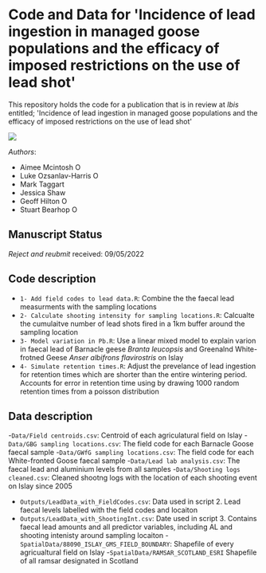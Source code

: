 # Code and Data for 'Incidence of lead ingestion in managed goose populations and the efficacy of imposed restrictions on the use of lead shot'
This repository holds the code for a publication that is in review at *Ibis* entitled; 'Incidence of lead ingestion in managed goose populations and the efficacy of imposed restrictions on the use of lead shot'

![](https://img.shields.io/github/directory-file-count/LukeOzsanlav/Ibis_2022_lead)

_Authors_:

- Aimee Mcintosh <a itemprop="sameAs" content="https://orcid.org/0000-0002-4975-3682" href="https://orcid.org/0000-0002-4975-3682" target="orcid.widget" rel="me noopener noreferrer" style="vertical-align:top;"><img src="https://orcid.org/sites/default/files/images/orcid_16x16.png" alt="ORCID iD icon" style="width:1em;margin-right:.5em;"/></a>
- Luke Ozsanlav-Harris <a itemprop="sameAs" content="https://orcid.org/0000-0003-3889-6722" href="https://orcid.org/0000-0003-3889-6722" target="orcid.widget" rel="me noopener noreferrer" style="vertical-align:top;"><img src="https://orcid.org/sites/default/files/images/orcid_16x16.png" alt="ORCID iD icon" style="width:1em;margin-right:.5em;"/></a>
- Mark Taggart
- Jessica Shaw
- Geoff Hilton <a itemprop="sameAs" content="https://orcid.org/0000-0001-9062-3030" href="https://orcid.org/0000-0001-9062-3030" target="orcid.widget" rel="me noopener noreferrer" style="vertical-align:top;"><img src="https://orcid.org/sites/default/files/images/orcid_16x16.png" alt="ORCID iD icon" style="width:1em;margin-right:.5em;"/></a>
- Stuart Bearhop <a itemprop="sameAs" content="https://orcid.org/0000-0002-5864-0129" href="https://orcid.org/0000-0002-5864-0129" target="orcid.widget" rel="me noopener noreferrer" style="vertical-align:top;"><img src="https://orcid.org/sites/default/files/images/orcid_16x16.png" alt="ORCID iD icon" style="width:1em;margin-right:.5em;"/></a>


## Manuscript Status
*Reject and reubmit* received: 09/05/2022


## Code description
- `1- Add field codes to lead data.R`: Combine the the faecal lead measurments with the sampling locations
- `2- Calculate shooting intensity for sampling locations.R`: Calcualte the cumulaitve number of lead shots fired in a 1km buffer around the sampling location
- `3- Model variation in Pb.R`: Use a linear mixed model to explain varion in faecal lead of Barnacle geese *Branta leucopsis* and Greenalnd White-frotned Geese *Anser albifrons flavirostris* on Islay
- `4- Simulate retention times.R`: Adjust the prevelance of lead ingestion for retention times which are shorter than the entire wintering period. Accounts for error in retention time using by drawing 1000 random retention times from a poisson distribution

## Data description
-`Data/Field centroids.csv`: Centroid of each agriculatural field on Islay
-`Data/GBG sampling locations.csv`: The field code for each Barnacle Goose faecal sample
-`Data/GWfG sampling locations.csv`: The field code for each White-fronted Goose faecal sample
-`Data/Lead lab analysis.csv`: The faecal lead and aluminium levels from all samples 
-`Data/Shooting logs cleaned.csv`: Cleaned shootng logs with the location of each shooting event on Islay since 2005
- `Outputs/LeadData_with_FieldCodes.csv`: Data used in script 2. Lead faecal levels labelled with the field codes and locaiton
- `Outputs/LeadData_with_ShootingInt.csv`: Date used in script 3. Contains faecal lead amounts and all predictor variables, including AL and shooting intenisty around sampling locaiton
-`SpatialData/88090_ISLAY_GMS_FIELD_BOUNDARY`: Shapefile of every agricualtural field on Islay
-`SpatialData/RAMSAR_SCOTLAND_ESRI` Shapefile of all ramsar designated in Scotland
